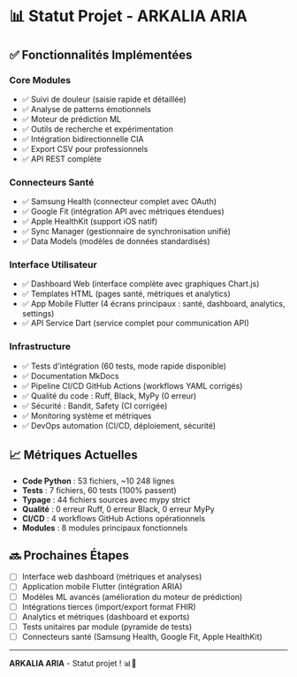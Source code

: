 # 📊 Statut Projet - ARKALIA ARIA

## ✅ Fonctionnalités Implémentées

### Core Modules
- ✅ Suivi de douleur (saisie rapide et détaillée)
- ✅ Analyse de patterns émotionnels
- ✅ Moteur de prédiction ML
- ✅ Outils de recherche et expérimentation
- ✅ Intégration bidirectionnelle CIA
- ✅ Export CSV pour professionnels
- ✅ API REST complète

### Connecteurs Santé
- ✅ Samsung Health (connecteur complet avec OAuth)
- ✅ Google Fit (intégration API avec métriques étendues)
- ✅ Apple HealthKit (support iOS natif)
- ✅ Sync Manager (gestionnaire de synchronisation unifié)
- ✅ Data Models (modèles de données standardisés)

### Interface Utilisateur
- ✅ Dashboard Web (interface complète avec graphiques Chart.js)
- ✅ Templates HTML (pages santé, métriques et analytics)
- ✅ App Mobile Flutter (4 écrans principaux : santé, dashboard, analytics, settings)
- ✅ API Service Dart (service complet pour communication API)

### Infrastructure
- ✅ Tests d'intégration (60 tests, mode rapide disponible)
- ✅ Documentation MkDocs
- ✅ Pipeline CI/CD GitHub Actions (workflows YAML corrigés)
- ✅ Qualité du code : Ruff, Black, MyPy (0 erreur)
- ✅ Sécurité : Bandit, Safety (CI corrigée)
- ✅ Monitoring système et métriques
- ✅ DevOps automation (CI/CD, déploiement, sécurité)

## 📈 Métriques Actuelles

- **Code Python** : 53 fichiers, ~10 248 lignes
- **Tests** : 7 fichiers, 60 tests (100% passent)
- **Typage** : 44 fichiers sources avec mypy strict
- **Qualité** : 0 erreur Ruff, 0 erreur Black, 0 erreur MyPy
- **CI/CD** : 4 workflows GitHub Actions opérationnels
- **Modules** : 8 modules principaux fonctionnels

## 🔜 Prochaines Étapes

- [ ] Interface web dashboard (métriques et analyses)
- [ ] Application mobile Flutter (intégration ARIA)
- [ ] Modèles ML avancés (amélioration du moteur de prédiction)
- [ ] Intégrations tierces (import/export format FHIR)
- [ ] Analytics et métriques (dashboard et exports)
- [ ] Tests unitaires par module (pyramide de tests)
- [ ] Connecteurs santé (Samsung Health, Google Fit, Apple HealthKit)

---

**ARKALIA ARIA** - Statut projet ! 📊🚀
